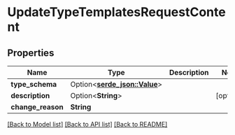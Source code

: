 # UpdateTypeTemplatesRequestContent

## Properties

Name | Type | Description | Notes
------------ | ------------- | ------------- | -------------
**type_schema** | Option<[**serde_json::Value**](.md)> |  | 
**description** | Option<**String**> |  | [optional]
**change_reason** | **String** |  | 

[[Back to Model list]](../README.md#documentation-for-models) [[Back to API list]](../README.md#documentation-for-api-endpoints) [[Back to README]](../README.md)


